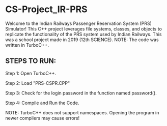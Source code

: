 # CS-Project_IR-PRS
Welcome to the Indian Railways Passenger Reservation System (PRS) Simulator! This C++ project leverages file systems, classes, and objects to replicate the functionality of the PRS system used by Indian Railways. This was a school project made in 2019 (12th SCIENCE).  NOTE: The code was written in TurboC++.

STEPS TO RUN:
-------------

Step 1: Open TurboC++.

Step 2: Load "PRS-CSPR.CPP"

Step 3: Check for the login password in the function named password().

Step 4: Compile and Run the Code.

NOTE: TurboC++ does not support namespaces. Opening the program in newer compilers may cause errors!
